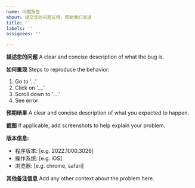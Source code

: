 ```yaml
---
name: 问题报告
about: 提交您的问题反馈，帮助我们改进
title: ''
labels: ''
assignees: ''

---
```


**描述您的问题**
A clear and concise description of what the bug is.

**如何重现**
Steps to reproduce the behavior:
1. Go to '...'
2. Click on '....'
3. Scroll down to '....'
4. See error

**预期结果**
A clear and concise description of what you expected to happen.

**截图**
If applicable, add screenshots to help explain your problem.

**版本信息:**
 -  程序版本: [e.g. 2022.1000.3026]
 - 操作系统: [e.g. iOS]
 - 浏览器: [e.g. chrome, safari]



**其他备注信息**
Add any other context about the problem here.
